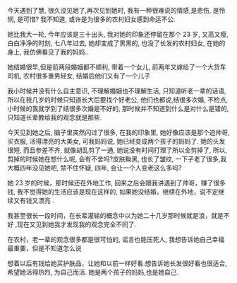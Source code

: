 今天遇到了慧, 很久没见她了,再次见到她时, 我有一种很难说的情感,是悲伤, 是怜悯, 是可惜? 我不知道, 或许是为很多的农村妇女感到命运不公. 

她比我大一轮, 今年应该是三十出头, 我对她的印象还停留在那个 23 岁, 又高又瘦, 白白净净的时刻, 七八年过去, 她却变成了黑黑的, 也没了长发的农村妇女, 在她的身上, 我仿佛看见了我的妈妈.. 

她结婚很早,但是前两段婚姻都不顺利, 带着一个女儿, 前两年又嫁给了一个大货车司机, 农村很多重男轻女, 结婚后他们又有了一个儿子

我小时候并没有什么自主意识, 不理解婚姻也不理解生活, 只知道听老一辈的话语, 所以在我几岁的时候只知道长大后要找个好老公, 他们也都说,结很多次婚, 不检点, 小时候的我就学到了结很多次婚是不好的, 那时候并不知道到什么是对什么是错的, 只知道长辈教给我的观念就是那些. 

今天见到她之后, 脑子里突然闪过了很多, 在我的印象里, 她好像应该是那个追帅哥, 买衣服, 活得漂亮的大美女, 可我妈妈说, 她已经变成两个孩子的妈妈了. 她的头发很短, 而且参差不齐, 就像胡乱剪了一通, 她说没有时间打理了所以全剪掉了, 所以, 剪掉的时候她在想什么呢, 会有不舍吗?皮肤黝黑, 也长了皱纹, 一下子老了很多,我大概四年没见她吧, 禁不住怀疑, 四年, 会让一个人变老这么多吗?

她 23 岁的时候，那时候还在外地工作, 回来之后会跟我讲遇到了帅哥，赚了很多钱, 我不觉得她的生活应该是现在这样的, 如果她没结婚，继续在外地，说不定继续又有钱又漂亮 . 

我甚至很长一段时间，在长辈灌输的概念中以为她二十几岁那时候就是浪，就是不好 ,现在又见到她我才发现我的观念完全不同了. 

在农村，老一辈的观念很多都是很可怕的, 谣言也能压死人, 我想告诉她自己幸福最重要，但是不知道怎么说

想着以后有钱给她买护肤品，让她和以前一样好看.想告诉她长发很好看也很适合, 希望她活得热烈, 为自己而活. 她是两个孩子的妈妈,也是她自己.